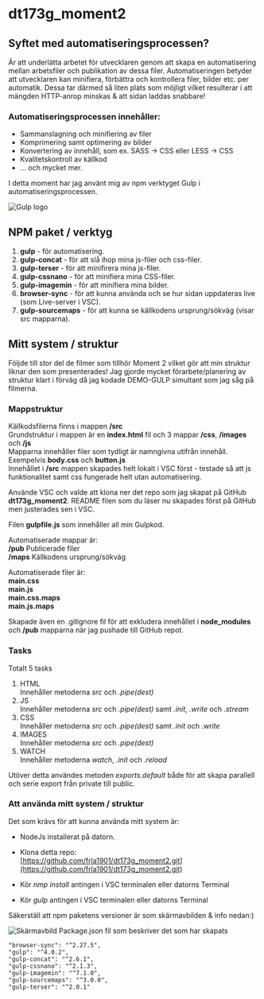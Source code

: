 # dt173g_moment2

## Syftet med automatiseringsprocessen?

Är att underlätta arbetet för utvecklaren genom att skapa en automatisering mellan arbetsfiler och publikation av dessa filer. Automatiseringen betyder att utvecklaren kan minifiera, förbättra och kontrollera filer, bilder etc. per automatik. Dessa tar därmed så liten plats som möjligt vilket resulterar i att mängden HTTP-anrop minskas & att sidan laddas snabbare!   

### Automatiseringsprocessen innehåller:

* Sammanslagning och minifiering av filer
* Komprimering samt optimering av bilder
* Konvertering av innehåll, som ex. SASS -> CSS eller LESS -> CSS
* Kvalitetskontroll av källkod
*  ... och mycket mer.

I detta moment har jag använt mig av npm verktyget Gulp i automatiseringsprocessen.

![Gulp logo](https://upload.wikimedia.org/wikipedia/commons/7/72/Gulp.js_Logo.svg)

## NPM paket / verktyg
1. **gulp** - för automatisering.
2. **gulp-concat** - för att slå ihop mina js-filer och css-filer.
3. **gulp-terser** - för att minifirera mina js-filer.
4. **gulp-cssnano** - för att minifiera mina CSS-filer. 
5. **gulp-imagemin** - för att minifiera mina bilder. 
6. **browser-sync** - för att kunna använda och se hur sidan uppdateras live (som Live-server i VSC).
7. **gulp-sourcemaps** - för att kunna se källkodens ursprung/sökväg (visar src mapparna).


## Mitt system / struktur
Följde till stor del de filmer som tillhör Moment 2 vilket gör att min struktur liknar den som presenterades!
Jag gjorde mycket förarbete/planering av struktur klart i förväg då jag kodade DEMO-GULP simultant som jag såg på filmerna.

### Mappstruktur

Källkodsfilerna finns i mappen **/src**  
Grundstruktur i mappen är en **index.html** fil och 3 mappar **/css**, **/images** och **/js**  
Mapparna innehåller filer som tydligt är namngivna utifrån innehåll. Exempelvis **body.css** och **button.js**  
Innehållet i **/src** mappen skapades helt lokalt i VSC först - testade så att js funktionalitet samt css fungerade helt utan automatisering. 

Använde VSC och valde att klona ner det repo som jag skapat på GitHub **dt173g_moment2**. README filen som du läser nu skapades först på GitHub men justerades sen i VSC. 

Filen **gulpfile.js** som innehåller all min Gulpkod. 

Automatiserade mappar är:  
**/pub** Publicerade filer  
**/maps** Källkodens ursprung/sökväg

Automatiserade filer är:  
**main.css**  
**main.js**  
**main.css.maps**  
**main.js.maps**  

Skapade även en .gitignore fil för att exkludera innehållet i **node_modules** och **/pub** mapparna när jag pushade till GitHub repot. 

### Tasks

Totalt 5 tasks 

1. HTML  
    Innehåller metoderna _src_ och _.pipe(dest)_
2. JS  
    Innehåller metoderna _src_ och _.pipe(dest)_ samt _.init_, _.write_ och _.stream_
3. CSS  
    Innehåller metoderna _src_ och _.pipe(dest)_ samt _.init_ och _.write_ 
4. IMAGES  
    Innehåller metoderna _src_ och _.pipe(dest)_
5. WATCH  
    Innehåller metoderna _watch_, _.init_ och _.reload_

Utöver detta användes metoden _exports.default_ både för att skapa parallell och serie export från private till public.


### Att använda mitt system / struktur

Det som krävs för att kunna använda mitt system är:

* NodeJs installerat på datorn.  

* Klona detta repo:  
[https://github.com/frla1901/dt173g_moment2.git](https://github.com/frla1901/dt173g_moment2.git)  

* Kör _nmp install_ antingen i VSC terminalen eller datorns Terminal 

* Kör _gulp_ antingen i VSC terminalen eller datorns Terminal 

Säkerställ att npm paketens versioner är som skärmavbilden & info nedan:) 

![Skärmavbild Package.json fil som beskriver det som har skapats](https://github.com/frla1901/dt173g_moment2/blob/main/src/images/Skärmavbild.png)

    "browser-sync": "^2.27.5",
    "gulp": "^4.0.2",
    "gulp-concat": "^2.6.1",
    "gulp-cssnano": "^2.1.3",
    "gulp-imagemin": "^7.1.0",
    "gulp-sourcemaps": "^3.0.0",
    "gulp-terser": "^2.0.1"



